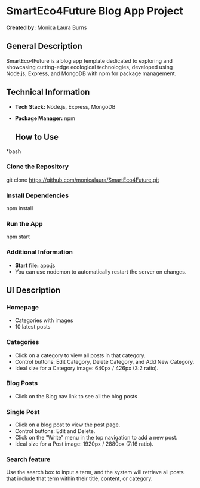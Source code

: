 # SmartEco4Future Blog App Project

**Created by:** Monica Laura Burns

## General Description

SmartEco4Future is a blog app template dedicated to exploring and showcasing cutting-edge ecological technologies, developed using Node.js, Express, and MongoDB with npm for package management.


## Technical Information

- **Tech Stack:** Node.js, Express, MongoDB
- **Package Manager:** npm

  ## How to Use

*bash
### Clone the Repository
git clone https://github.com/monicalaura/SmartEco4Future.git


### Install Dependencies
npm install

### Run the App
npm start


### Additional Information

- **Start file:** app.js
- You can use nodemon to automatically restart the server on changes.
  

## UI Description

### Homepage

- Categories with images
- 10 latest posts

### Categories

- Click on a category to view all posts in that category.
- Control buttons: Edit Category, Delete Category, and Add New Category.
- Ideal size for a Category image: 640px / 426px (3:2 ratio).

### Blog Posts

- Click on the Blog nav link to see all the blog posts 

### Single Post

- Click on a blog post to view the post page.
- Control buttons: Edit and Delete.
- Click on the "Write" menu in the top navigation to add a new post.
- Ideal size for a Post image: 1920px / 2880px (7:16 ratio).

 ### Search feature
  Use the search box to input a term, and the system will retrieve all posts that include that term within their title, content, or category.
  


